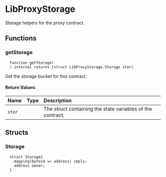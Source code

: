 # LibProxyStorage

Storage helpers for the proxy contract.



## Functions
### getStorage
```solidity
  function getStorage(
  ) internal returns (struct LibProxyStorage.Storage stor)
```
Get the storage bucket for this contract.



#### Return Values:
| Name                           | Type          | Description                                                                  |
| :----------------------------- | :------------ | :--------------------------------------------------------------------------- |
|`stor`|  | The struct containing the state variables of the contract.




## Structs
### Storage
```solidity
  struct Storage{
    mapping(bytes4 => address) impls;
    address owner;
  }
```

